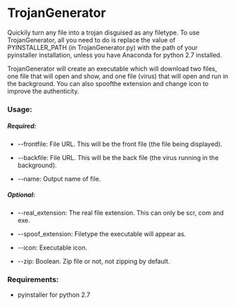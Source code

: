 # TrojanGenerator

Quickily turn any file into a trojan disguised as any filetype. To use TrojanGenerator, all you need to do is replace the value of PYINSTALLER_PATH (in TrojanGenerator.py) with the path of your pyinstaller installation, unless you have Anaconda for python 2.7 installed.

TrojanGenerator will create an executable which will download two files, one file that will open and show, and one file (virus) that will open and run in the background. You can also spoofthe extension and change icon to improve the authenticity.



### Usage:

##### Required:

* --frontfile: File URL. This will be the front file (the file being displayed).

* --backfile: File URL. This will be the back file (the virus running in the background).

* --name: Output name of file.

##### Optional:

* --real_extension: The real file extension. This can only be scr, com and exe.

* --spoof_extension:  Filetype the executable will appear as.

* --icon: Executable icon.

* --zip: Boolean. Zip file or not, not zipping by default.



### Requirements:

- pyinstaller for python 2.7






